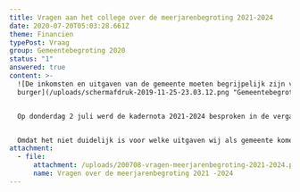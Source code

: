 ```yaml
---
title: Vragen aan het college over de meerjarenbegroting 2021-2024
date: 2020-07-20T05:03:28.661Z
theme: Financien
typePost: Vraag
group: Gemeentebegroting 2020
status: "1"
answered: true
content: >-
  ![De inkomsten en uitgaven van de gemeente moeten begrijpelijk zijn voor de
  burger](/uploads/schermafdruk-2019-11-25-23.03.12.png "Gemeentebegroting")


  Op donderdag 2 juli werd de kadernota 2021-2024 besproken in de vergadering van de gemeenteraad. De kadernota beschrijft de financiële ontwikkelingen binnen onze gemeente voor de komende 4 jaar. Gezien de huidige economische crisis en de vele en soms kostbare projecten in en om onze gemeente, is het belangrijk onze bewoners te informeren over de gevolgen hiervan op de kwaliteit van onze leefomgeving en de lange termijn financiële stabiliteit van onze gemeente.


  Omdat het niet duidelijk is voor welke uitgaven wij als gemeente komen te staan, heeft VughtParticipeert een aantal vragen gesteld aan het college (zie bijlage). Zodra wij antwoorden hebben ontvangen zullen wij u op deze plaats daarover informeren.
attachment:
  - file:
      attachment: /uploads/200708-vragen-meerjarenbegroting-2021-2024.pdf
      name: Vragen over de meerjarenbegroting 2021 -2024
---
```


